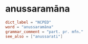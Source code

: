 # anussaramāna

``` toml
dict_label = "NCPED"
word = "anussaramāna"
grammar_comment = "part. pr. mfn."
see_also = ["anussarati"]
```

